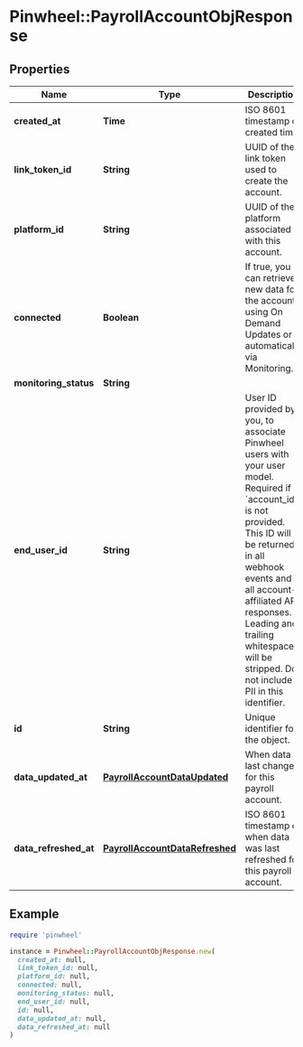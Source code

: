 # Pinwheel::PayrollAccountObjResponse

## Properties

| Name | Type | Description | Notes |
| ---- | ---- | ----------- | ----- |
| **created_at** | **Time** | ISO 8601 timestamp of created time. |  |
| **link_token_id** | **String** | UUID of the link token used to create the account. | [optional] |
| **platform_id** | **String** | UUID of the platform associated with this account. |  |
| **connected** | **Boolean** | If true, you can retrieve new data for the account using On Demand Updates or automatically via Monitoring. |  |
| **monitoring_status** | **String** |  |  |
| **end_user_id** | **String** | User ID provided by you, to associate Pinwheel users with your user model. Required if &#x60;account_id&#x60; is not provided. This ID will be returned in all webhook events and all account-affiliated API responses. Leading and trailing whitespace will be stripped. Do not include PII in this identifier. |  |
| **id** | **String** | Unique identifier for the object. |  |
| **data_updated_at** | [**PayrollAccountDataUpdated**](PayrollAccountDataUpdated.md) | When data last changed for this payroll account. |  |
| **data_refreshed_at** | [**PayrollAccountDataRefreshed**](PayrollAccountDataRefreshed.md) | ISO 8601 timestamp of when data was last refreshed for this payroll account. |  |

## Example

```ruby
require 'pinwheel'

instance = Pinwheel::PayrollAccountObjResponse.new(
  created_at: null,
  link_token_id: null,
  platform_id: null,
  connected: null,
  monitoring_status: null,
  end_user_id: null,
  id: null,
  data_updated_at: null,
  data_refreshed_at: null
)
```

